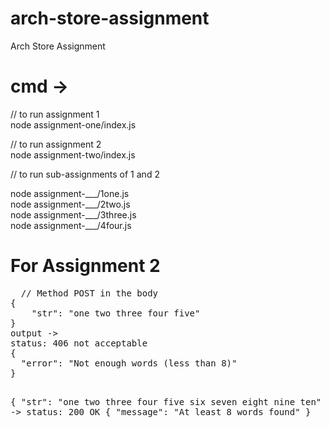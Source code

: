 # arch-store-assignment
Arch Store Assignment

<h1>cmd -> <br/></h1>

// to run assignment 1 <br/>
node assignment-one/index.js <br/>

// to run assignment 2 <br/>
node assignment-two/index.js <br/>

// to run sub-assignments of 1 and 2
<p>
node assignment-___/1one.js <br/>
node assignment-___/2two.js <br/>
node assignment-___/3three.js <br/>
node assignment-___/4four.js <br/>
</p>

<h1>For Assignment 2</h1>
<pre>
  // Method POST in the body 
{
    "str": "one two three four five"
}
output ->
status: 406 not acceptable
{
  "error": "Not enough words (less than 8)"
}


{
    "str": "one two three four five six seven eight nine ten"
}
output -> 
status: 200 OK
{
  "message": "At least 8 words found"
}
</pre>
